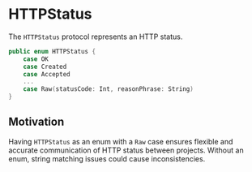 # HTTPStatus

The `HTTPStatus` protocol represents an HTTP status.

```swift
public enum HTTPStatus {
    case OK
    case Created
    case Accepted
    ...
    case Raw(statusCode: Int, reasonPhrase: String)
}
```

## Motivation

Having `HTTPStatus` as an enum with a `Raw` case ensures flexible and accurate communication of HTTP status between projects. Without an enum, string matching issues could cause inconsistencies.
